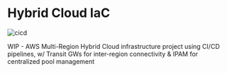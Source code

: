 # Hybrid Cloud IaC

![cicd](https://github.com/onur-zengin/yamazaki/assets/10590811/0ded56e4-edbe-4bda-8b00-63147a10a0ad)

WIP - AWS Multi-Region Hybrid Cloud infrastructure project using CI/CD pipelines, w/ Transit GWs for inter-region connectivity & IPAM for centralized pool management
